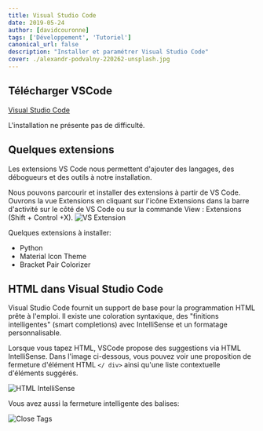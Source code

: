 ```yaml
---
title: Visual Studio Code
date: 2019-05-24
author: [davidcouronne]
tags: ['Développement', 'Tutoriel']
canonical_url: false
description: "Installer et paramétrer Visual Studio Code"
cover: ./alexandr-podvalny-220262-unsplash.jpg
---
```


## Télécharger VSCode

[Visual Studio Code](https://code.visualstudio.com/)

L'installation ne présente pas de difficulté.

## Quelques extensions

Les extensions VS Code nous permettent d'ajouter des langages, des débogueurs et des outils à notre installation.

Nous pouvons parcourir et installer des extensions à partir de VS Code. Ouvrons la vue Extensions en cliquant sur l'icône Extensions dans la barre d'activité sur le côté de VS Code ou sur la commande View : Extensions (Shift + Control +X). ![VS Extension](https://scr.sad.supinfo.com/articles/resources/219251/6616/1.png)

Quelques extensions à installer:

+ Python
+ Material Icon Theme
+ Bracket Pair Colorizer

## HTML dans Visual Studio Code

Visual Studio Code fournit un support de base pour la programmation HTML prête à l'emploi. Il existe une coloration syntaxique, des "finitions intelligentes" (smart completions) avec IntelliSense et un formatage personnalisable.

Lorsque vous tapez HTML, VSCode propose des suggestions via HTML IntelliSense. Dans l'image ci-dessous, vous pouvez voir une proposition de fermeture d'élément HTML `</ div>` ainsi qu'une liste contextuelle d'éléments suggérés.

![HTML IntelliSense](https://code.visualstudio.com/assets/docs/languages/html/htmlintellisense.png)

Vous avez aussi la fermeture intelligente des balises:

![Close Tags](https://code.visualstudio.com/assets/docs/languages/html/auto-close1.gif)

